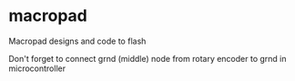 # macropad
Macropad designs and code to flash

Don't forget to connect grnd (middle) node from rotary encoder to grnd in microcontroller